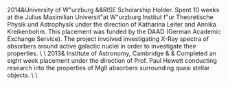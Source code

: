 2014&University of W\"urzburg &&RISE Scholarship Holder. Spent 10 weeks at the Julius Maximilian Universit\"at W\"urzburg Institut f\"ur Theoretische Physik und Astrophysik under the direction of Katharina Leiter and Annika Kreikenbohm. This placement was funded by the DAAD (German Academic Exchange Service). The project involved investigating X-Ray spectra of absorbers around active galactic nuclei in order to investigate their properties. \\ \\ 
2013& Institute of Astronomy, Cambridge & & Completed an eight week placement under the direction of Prof. Paul Hewett conducting research into the properties of MgII absorbers surrounding quasi stellar objects. \\ \\

